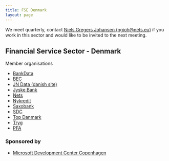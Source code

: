 ```yaml
---
title: FSE Denmark
layout: page
---
```

We meet quarterly, contact [Niels Gregers Johansen (ngjoh@nets.eu)](mailto:ngjoh@nets.eu?Subject=Hexatown%20DK-FSE) if you work in this sector and would like to be invited to the next meeting.

## Financial Service Sector - Denmark

Member organisations

- [BankData](https://www.bankdata.dk/en/aboutbankdata/about)
- [BEC](http://www.bec.dk/uk/about-bec.aspx)
- [JN Data (danish site)](http://www.jndata.dk/)
- [Jyske Bank](https://jyskebank.com/en/about)
- [Nets](https://www.nets.eu)
- [Nykredit](https://www.nykredit.com/forside.do?iwID=/aboutnykredit/forside/frontpage.xml&nyk=ok)
- [Saxobank](https://www.home.saxo/about-us)
- [SDC](http://www.sdc.dk/Om-SDC)
- [Top Danmark](http://www.topdanmark.com/en/about-topdanmark/)
- [Tryg](http://www.tryg.com/en/about-tryg/index.html)
- [PFA](https://english.pfa.dk/about-pfa/)

### Sponsored by
- [Microsoft Development Center Copenhagen](https://www.microsoft.com/da-dk/mdcc/site-lyngby.aspx)